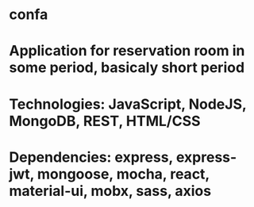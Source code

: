 # confa
# Application for reservation room in some period, basicaly short period

# Technologies: JavaScript, NodeJS, MongoDB, REST, HTML/CSS
# Dependencies: express, express-jwt, mongoose, mocha, react, material-ui, mobx, sass, axios
